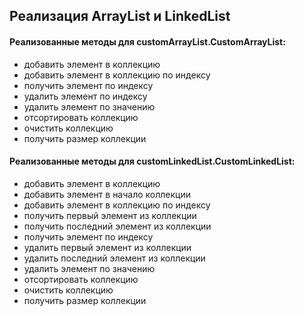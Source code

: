 ## Реализация ArrayList и LinkedList

#### Реализованные методы для customArrayList.CustomArrayList:
- добавить элемент в коллекцию
- добавить элемент в коллекцию по индексу
- получить элемент по индексу
- удалить элемент по индексу
- удалить элемент по значению
- отсортировать коллекцию
- очистить коллекцию
- получить размер коллекции


#### Реализованные методы для customLinkedList.CustomLinkedList:
- добавить элемент в коллекцию
- добавить элемент в начало коллекции
- добавить элемент в коллекцию по индексу
- получить первый элемент из коллекции
- получить последний элемент из коллекции
- получить элемент по индексу
- удалить первый элемент из коллекции
- удалить последний элемент из коллекции
- удалить элемент по значению
- отсортировать коллекцию
- очистить коллекцию
- получить размер коллекции